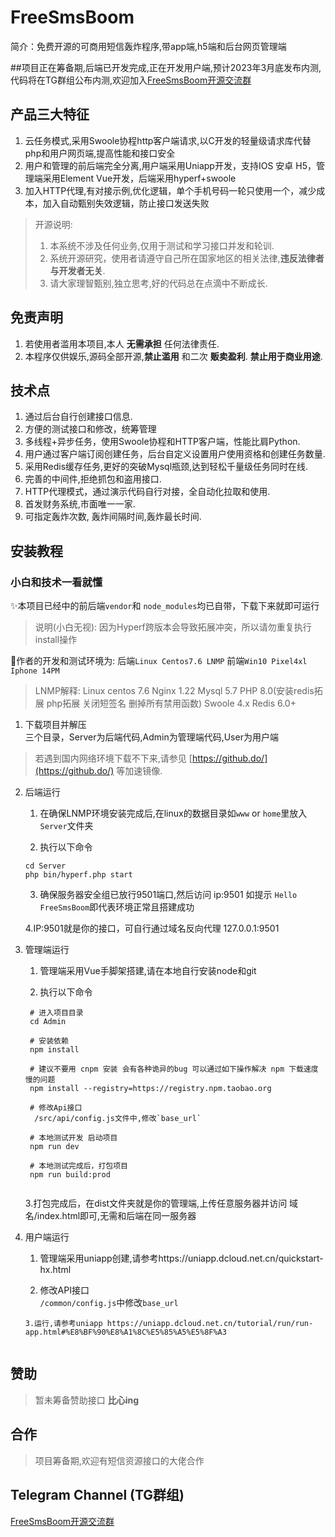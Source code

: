 # FreeSmsBoom
简介：免费开源的可商用短信轰炸程序,带app端,h5端和后台网页管理端

##项目正在筹备期,后端已开发完成,正在开发用户端,预计2023年3月底发布内测,代码将在TG群组公布内测,欢迎加入[FreeSmsBoom开源交流群](https://t.me/+NLpnV38lKy4wNTBl)


## 产品三大特征

1. 云任务模式,采用Swoole协程http客户端请求,以C开发的轻量级请求库代替php和用户网页端,提高性能和接口安全
2. 用户和管理的前后端完全分离,用户端采用Uniapp开发，支持IOS 安卓 H5，管理端采用Element Vue开发，后端采用hyperf+swoole
3. 加入HTTP代理,有对接示例,优化逻辑，单个手机号码一轮只使用一个，减少成本，加入自动甄别失效逻辑，防止接口发送失败


> 开源说明:
> 1. 本系统不涉及任何业务,仅用于测试和学习接口并发和轮训.
> 2. 系统开源研究，使用者请遵守自己所在国家地区的相关法律,**违反法律者与开发者无关**.
> 3. 请大家理智甄别,独立思考,好的代码总在点滴中不断成长.

## 免责声明

1. 若使用者滥用本项目,本人 **无需承担** 任何法律责任.  
2. 本程序仅供娱乐,源码全部开源,**禁止滥用** 和二次 **贩卖盈利**.  **禁止用于商业用途**.

## 技术点

1. 通过后台自行创建接口信息.  
2. 方便的测试接口和修改，统筹管理 
3. 多线程+异步任务，使用Swoole协程和HTTP客户端，性能比肩Python.  
4. 用户通过客户端订阅创建任务，后台自定义设置用户使用资格和创建任务数量.  
5. 采用Redis缓存任务,更好的突破Mysql瓶颈,达到轻松千量级任务同时在线.  
6. 完善的中间件,拒绝抓包和盗用接口.  
7. HTTP代理模式，通过演示代码自行对接，全自动化拉取和使用.
8. 首发财务系统,市面唯一一家.
9. 可指定轰炸次数, 轰炸间隔时间,轰炸最长时间.

## 安装教程

### 小白和技术一看就懂

✨本项目已经中的前后端`vendor`和 `node_modules`均已自带，下载下来就即可运行
> 说明(小白无视):
> 因为Hyperf跨版本会导致拓展冲突，所以请勿重复执行install操作

🔨作者的开发和测试环境为: 后端`Linux Centos7.6 LNMP` 前端`Win10 Pixel4xl Iphone 14PM`
> LNMP解释:
> Linux centos 7.6
> Nginx 1.22
> Mysql 5.7
> PHP 8.0(安装redis拓展 php拓展 关闭短签名 删掉所有禁用函数)
> Swoole 4.x
> Redis 6.0+

1. 下载项目并解压  
   三个目录，Server为后端代码,Admin为管理端代码,User为用户端
  > 若遇到国内网络环境下载不下来,请参见 [https://github.do/](https://github.do/) 等加速镜像.
  
2. 后端运行  

   1. 在确保LNMP环境安装完成后,在linux的数据目录如`www` or `home`里放入`Server`文件夹
   
   2. 执行以下命令
   ```shell
   cd Server
   php bin/hyperf.php start
   ```
   3. 确保服务器安全组已放行9501端口,然后访问 ip:9501 如提示 `Hello FreeSmsBoom`即代表环境正常且搭建成功 
   
   4.IP:9501就是你的接口，可自行通过域名反向代理 127.0.0.1:9501
   
3. 管理端运行  

   1. 管理端采用Vue手脚架搭建,请在本地自行安装node和git
   
   2. 执行以下命令
   ```shell
    # 进入项目目录
    cd Admin

    # 安装依赖
    npm install
    
    # 建议不要用 cnpm 安装 会有各种诡异的bug 可以通过如下操作解决 npm 下载速度慢的问题
    npm install --registry=https://registry.npm.taobao.org

    # 修改Api接口
     /src/api/config.js文件中,修改`base_url`
    
    # 本地测试开发 启动项目
    npm run dev
    
    # 本地测试完成后，打包项目
    npm run build:prod
    
   ```
   3.打包完成后，在dist文件夹就是你的管理端,上传任意服务器并访问 域名/index.html即可,无需和后端在同一服务器
4. 用户端运行  

   1. 管理端采用uniapp创建,请参考https://uniapp.dcloud.net.cn/quickstart-hx.html
   
   2. 修改API接口  
    `/common/config.js`中修改`base_url`
   ```
   3.运行,请参考uniapp https://uniapp.dcloud.net.cn/tutorial/run/run-app.html#%E8%BF%90%E8%A1%8C%E5%85%A5%E5%8F%A3


## 赞助

> 暂未筹备赞助接口 **比心ing**

## 合作

> 项目筹备期,欢迎有短信资源接口的大佬合作

## Telegram Channel (TG群组)
[FreeSmsBoom开源交流群](https://t.me/+NLpnV38lKy4wNTBl)
